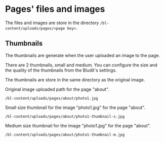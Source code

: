 # Pages' files and images
<!-- position: 3 -->

The files and images are store in the directory `/bl-content/uploads/pages/<page key>`.

## Thumbnails
The thumbnails are generate when the user uploaded an image to the page.

There are 2 thumbnails, small and medium. You can configure the size and the quality of the thumbnails from the Bludit's settings.

The thumbnails are store in the same directory as the original image.

Original image uploaded path for the page "about".
```
/bl-content/uploads/pages/about/photo1.jpg
```

Small size thumbnail for the image "photo1.jpg" for the page "about".
```
/bl-content/uploads/pages/about/photo1-thumbnail-s.jpg
```

Medium size thumbnail for the image "photo1.jpg" for the page "about".
```
/bl-content/uploads/pages/about/photo1-thumbnail-m.jpg
```